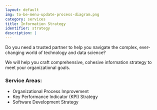 ```yaml
---
layout: default
img: to-be-menu-update-process-diagram.png
category: services
title: Information Strategy
identifier: strategy
description: |
---
```


Do you need a trusted partner to help you navigate the complex, ever-changing world of technology and data science?

We will help you craft comprehensive, cohesive information strategy to meet your organizational goals.

### Service Areas:

 + Organizational Process Improvement
 + Key Performance Indicator (KPI) Strategy
 + Software Development Strategy
